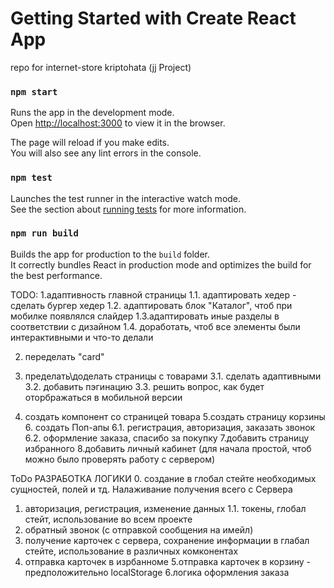 # Getting Started with Create React App

repo for internet-store kriptohata (jj Project)

### `npm start`

Runs the app in the development mode.\
Open [http://localhost:3000](http://localhost:3000) to view it in the browser.

The page will reload if you make edits.\
You will also see any lint errors in the console.

### `npm test`

Launches the test runner in the interactive watch mode.\
See the section about [running tests](https://facebook.github.io/create-react-app/docs/running-tests) for more information.

### `npm run build`

Builds the app for production to the `build` folder.\
It correctly bundles React in production mode and optimizes the build for the best performance.

TODO:
1.адаптивность главной страницы
1.1. адаптировать хедер - сделать бургер хедер
1.2. адаптировать блок "Каталог", чтоб при мобилке появлялся слайдер
1.3.адаптировать иные разделы в соответствии с дизайном
1.4. доработать, чтоб все элементы были интерактивными и что-то делали

2. переделать "card"
3. пределать\доделать страницы с товарами
   3.1. сделать адаптивными
   3.2. добавить пэгинацию
   3.3. решить вопрос, как будет оторбражаться в мобильной версии

4. создать компонент со страницей товара
   5.создать страницу корзины 6. создать Поп-апы
   6.1. регистрация, авторизация, заказать звонок
   6.2. оформление заказа, спасибо за покупку
   7.добавить страницу избранного
   8.добавить личный кабинет (для начала простой, чтоб можно было проверять работу с сервером)

ToDo РАЗРАБОТКА ЛОГИКИ 0. создание в глобал стейте необходимых сущностей, полей и тд. Налаживание получения всего с Сервера

1. авторизация, регистрация, изменение данных
   1.1. токены, глобал стейт, использование во всем проекте
2. обратный звонок (с отправкой сообщения на имейл)
3. получение карточек с сервера, сохранение информации в глабал стейте, использование в различных комконентах
4. отправка карточек в изрбанноме
   5.отправка карточек в корзину - предположительно localStorage
   6.логика оформления заказа
